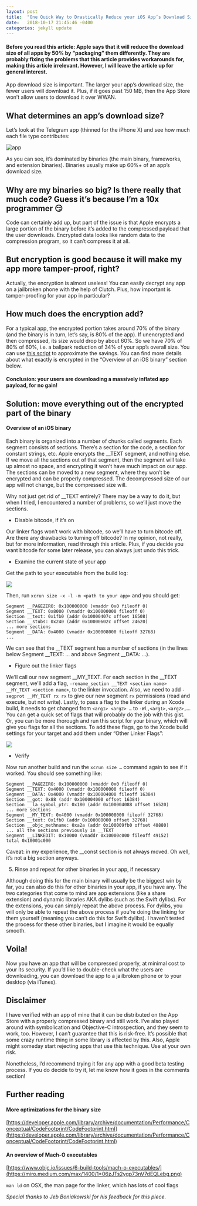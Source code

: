 ```yaml
---
layout: post
title:  "One Quick Way to Drastically Reduce your iOS App’s Download Size"
date:   2018-10-17 21:45:46 -0400
categories: jekyll update
---
```


#### __Before you read this article__: Apple says that it will reduce the download size of all apps by 50% by “packaging” them differently. They are probably fixing the problems that this article provides workarounds for, making this article irrelevant. However, I will leave the article up for general interest.

App download size is important. The larger your app’s download size, the fewer users will download it. Plus, if it goes past 150 MB, then the App Store won’t allow users to download it over WWAN.

## What determines an app’s download size?

Let’s look at the Telegram app (thinned for the iPhone X) and see how much each file type contributes:

![app](https://miro.medium.com/max/1400/1*Qelky2YubQI19xthkI7vlA.png)

As you can see, it’s dominated by binaries (the main binary, frameworks, and extension binaries). Binaries usually make up 60%+ of an app’s download size.

## Why are my binaries so big? Is there really that much code? Guess it’s because I’m a 10x programmer 😏

Code can certainly add up, but part of the issue is that Apple encrypts a large portion of the binary before it’s added to the compressed payload that the user downloads. Encrypted data looks like random data to the compression program, so it can’t compress it at all.

## But encryption is good because it will make my app more tamper-proof, right?

Actually, the encryption is almost useless! You can easily decrypt any app on a jailbroken phone with the help of Clutch. Plus, how important is tamper-proofing for your app in particular?

## How much does the encryption add?

For a typical app, the encrypted portion takes around 70% of the binary (and the binary is in turn, let’s say, is 80% of the app). If unencrypted and then compressed, its size would drop by about 60%. So we have 70% of 80% of 60%, i.e. a ballpark reduction of 34% of your app’s overall size. You can use [this script](https://gist.github.com/michaeleisel/5d568c2b9be7549211e501e8938fab9f) to approximate the savings. You can find more details about what exactly is encrypted in the “Overview of an iOS binary” section below.

#### Conclusion: your users are downloading a massively inflated app payload, for no gain!

## Solution: move everything out of the encrypted part of the binary

#### Overview of an iOS binary

Each binary is organized into a number of chunks called segments. Each segment consists of sections. There’s a section for the code, a section for constant strings, etc. Apple encrypts the \_\_TEXT segment, and nothing else. If we move all the sections out of that segment, then the segment will take up almost no space, and encrypting it won’t have much impact on our app. The sections can be moved to a new segment, where they won’t be encrypted and can be properly compressed. The decompressed size of our app will not change, but the compressed size will.

Why not just get rid of \_\_TEXT entirely? There may be a way to do it, but when I tried, I encountered a number of problems, so we’ll just move the sections.

- Disable bitcode, if it’s on

Our linker flags won’t work with bitcode, so we’ll have to turn bitcode off. Are there any drawbacks to turning off bitcode? In my opinion, not really, but for more information, read through this article. Plus, if you decide you want bitcode for some later release, you can always just undo this trick.

- Examine the current state of your app

Get the path to your executable from the build log:

![](https://miro.medium.com/max/1400/1*RIm9VfalrZoj5an7fHXFhw.png)

Then, run `xcrun size -x -l -m <path to your app>` and you should get:

```
Segment __PAGEZERO: 0x100000000 (vmaddr 0x0 fileoff 0)
Segment __TEXT: 0x8000 (vmaddr 0x100000000 fileoff 0)
Section __text: 0x1fb0 (addr 0x10000407c offset 16508)
Section __stubs: 0x240 (addr 0x10000602c offset 24620)
... more sections
Segment __DATA: 0x4000 (vmaddr 0x100008000 fileoff 32768)
...
```

We can see that the \_\_TEXT segment has a number of sections (in the lines below Segment \_\_TEXT: ... and above Segment \_\_DATA: ...).

- Figure out the linker flags

We’ll call our new segment \_\_MY_TEXT. For each section in the \_\_TEXT segment, we'll add a flag, `-rename_section __TEXT <section name> __MY_TEXT <section name>`, to the linker invocation. Also, we need to add `-segprot __MY_TEXT rx rx` to give our new segment `rx` permissions (read and execute, but not write). Lastly, to pass a flag to the linker during an Xcode build, it needs to get changed from `<arg1> <arg2> …` to `-Wl,<arg1>,<arg2>,…`.
You can get a quick set of flags that will probably do the job with this gist. Or, you can be more thorough and run this script for your binary, which will give you flags for all the sections.
To add these flags, go to the Xcode build settings for your target and add them under “Other Linker Flags”:

![](https://miro.medium.com/max/1400/1*06zJTs2ygp73nV7dEQLebg.png)

- Verify

Now run another build and run the `xcrun size …` command again to see if it worked. You should see something like:

```
Segment __PAGEZERO: 0x100000000 (vmaddr 0x0 fileoff 0)
Segment __TEXT: 0x4000 (vmaddr 0x100000000 fileoff 0)
Segment __DATA: 0x4000 (vmaddr 0x100004000 fileoff 16384)
Section __got: 0x88 (addr 0x100004000 offset 16384)
Section __la_symbol_ptr: 0x180 (addr 0x100004088 offset 16520)
... more sections
Segment __MY_TEXT: 0x4000 (vmaddr 0x100008000 fileoff 32768)
Section __text: 0x1fb0 (addr 0x100008000 offset 32768)
Section __objc_methname: 0xa2a (addr 0x100009fb0 offset 40880)
... all the sections previously in __TEXT
Segment __LINKEDIT: 0x10000 (vmaddr 0x10000c000 fileoff 49152)
total 0x10001c000
```

Caveat: in my experience, the \_\_const section is not always moved. Oh well, it’s not a big section anyways.

5. Rinse and repeat for other binaries in your app, if necessary

Although doing this for the main binary will usually be the biggest win by far, you can also do this for other binaries in your app, if you have any. The two categories that come to mind are app extensions (like a share extension) and dynamic libraries AKA dylibs (such as the Swift dylibs). For the extensions, you can simply repeat the above process. For dylibs, you will only be able to repeat the above process if you’re doing the linking for them yourself (meaning you can’t do this for Swift dylibs). I haven’t tested the process for these other binaries, but I imagine it would be equally smooth.

## Voila!

Now you have an app that will be compressed properly, at minimal cost to your its security. If you’d like to double-check what the users are downloading, you can download the app to a jailbroken phone or to your desktop (via iTunes).

## Disclaimer

I have verified with an app of mine that it can be distributed on the App Store with a properly compressed binary and still work. I’ve also played around with symbolication and Objective-C introspection, and they seem to work, too. However, I can’t guarantee that this is risk-free. It’s possible that some crazy runtime thing in some library is affected by this. Also, Apple might someday start rejecting apps that use this technique. Use at your own risk.

Nonetheless, I’d recommend trying it for any app with a good beta testing process. If you do decide to try it, let me know how it goes in the comments section!

## Further reading

#### More optimizations for the binary size

[https://developer.apple.com/library/archive/documentation/Performance/Conceptual/CodeFootprint/CodeFootprint.html](https://developer.apple.com/library/archive/documentation/Performance/Conceptual/CodeFootprint/CodeFootprint.html)

#### An overview of Mach-O executables

[https://www.objc.io/issues/6-build-tools/mach-o-executables/](https://miro.medium.com/max/1400/1*06zJTs2ygp73nV7dEQLebg.png)

`man ld` on OSX, the man page for the linker, which has lots of cool flags

_Special thanks to Jeb Boniakowski for his feedback for this piece._
